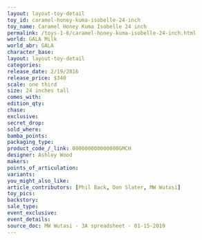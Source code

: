 ```yaml
---
layout: layout-toy-detail 
toy_id: caramel-honey-kuma-isobelle-24-inch
toy_name: Caramel Honey Kuma Isobelle 24 inch
permalink: /toys-1-6/caramel-honey-kuma-isobelle-24-inch.html
world: GALA Milk
world_abr: GALA
character_base: 
layout: layout-toy-detail
categories: 
release_date: 2/19/2016
release_price: $340 
scale: one third
size: 24 inches tall
comes_with: 
edition_qty: 
chase: 
exclusive: 
secret_drop: 
sold_where: 
bamba_points: 
packaging_type: 
product_code_/_link: 000000000000000GMCH
designer: Ashley Wood
makers: 
points_of_articulation: 
variants: 
you_might_also_like: 
article_contributors: [Phil Back, Don Slater, MW Wutasi]
toy_pics: 
backstory: 
sale_type: 
event_exclusive: 
event_details: 
source_doc: MW Wutasi - 3A spreadsheet - 01-15-2019
---
```

